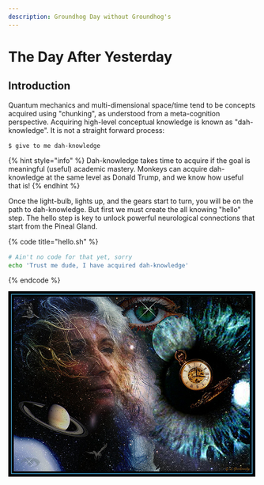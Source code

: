```yaml
---
description: Groundhog Day without Groundhog's
---
```


# The Day After Yesterday

## Introduction

Quantum mechanics and multi-dimensional space/time tend to be concepts acquired using "chunking", as understood from a meta-cognition perspective.  Acquiring high-level conceptual knowledge is known as "dah-knowledge". It is not a straight forward process:

```
$ give to me dah-knowledge
```

{% hint style="info" %}
&#x20;Dah-knowledge takes time to acquire if the goal is meaningful (useful) academic mastery.  Monkeys can acquire dah-knowledge at the same level as Donald Trump, and we know how useful that is!
{% endhint %}

Once the light-bulb, lights up, and the gears start to turn, you will be on the path to dah-knowledge.  But first we must create the all knowing "hello" step.  The hello step is key to unlock powerful neurological connections that start from the Pineal Gland.

{% code title="hello.sh" %}
```bash
# Ain't no code for that yet, sorry
echo 'Trust me dude, I have acquired dah-knowledge'
```
{% endcode %}

![](.gitbook/assets/time-and-space-2.jpg)
